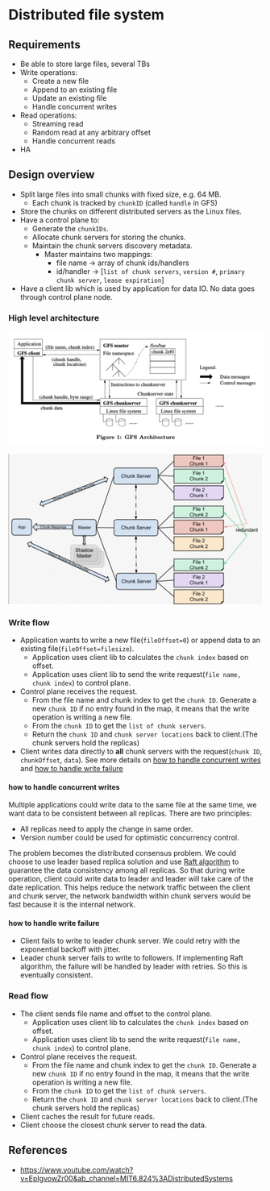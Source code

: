 # Distributed file system

## Requirements

- Be able to store large files, several TBs
- Write operations:
  - Create a new file
  - Append to an existing file
  - Update an existing file
  - Handle concurrent writes
- Read operations:
  - Streaming read
  - Random read at any arbitrary offset
  - Handle concurrent reads
- HA

## Design overview

- Split large files into small chunks with fixed size, e.g. 64 MB.
  - Each chunk is tracked by `chunkID` (called `handle` in GFS)
- Store the chunks on different distributed servers as the Linux files.
- Have a control plane to:
  - Generate the `chunkIDs`.
  - Allocate chunk servers for storing the chunks.
  - Maintain the chunk servers discovery metadata.
    - Master maintains two mappings:
      - file name -> array of chunk ids/handlers
      - id/handler -> [`list of chunk servers`, `version #`, `primary chunk server`, `lease expiration`]
- Have a client lib which is used by application for data IO. No data goes through control plane node. 

### High level architecture 

![gfs-architecture](resources/gfs-architecture.png)

![gfs-architecture-2](resources/gfs-architecture-2.png)

### Write flow

- Application wants to write a new file(`fileOffset=0`) or append data to an existing file(`fileOffset=filesize`).
  - Application uses client lib to calculates the `chunk index` based on offset.
  - Application uses client lib to send the write request(`file name, chunk index`) to control plane.
- Control plane receives the request.
  - From the file name and chunk index to get the `chunk ID`. Generate a new `chunk ID` if no entry found in the map, it
    means that the write operation is writing a new file.
  - From the `chunk ID` to get the `list of chunk servers`.
  - Return the `chunk ID` and `chunk server locations` back to client.(The chunk servers hold the replicas)
- Client writes data directly to **all** chunk servers with the request(`chunk ID`, `chunkOffset`, `data`). See
  more details on [how to handle concurrent writes](#how-to-handle-concurrent-writes) and [how to handle write failure](#how-to-handle-write-failure)

#### how to handle concurrent writes

Multiple applications could write data to the same file at the same time, we want data to be consistent between all
replicas. There are two principles:

- All replicas need to apply the change in same order.
- Version number could be used for optimistic concurrency control.

The problem becomes the distributed consensus problem. We could choose to use leader based replica solution and use [Raft
algorithm](../../../distributed-consensus/raft-distributed-consensus.md) to guarantee the data consistency among all
replicas. So that during write operation, client could write data to leader and leader will take care of the date replication.
This helps reduce the network traffic between the client and chunk server, the network bandwidth within chunk servers would
be fast because it is the internal network.

#### how to handle write failure

- Client fails to write to leader chunk server. We could retry with the exponential backoff with jitter.
- Leader chunk server fails to write to followers. If implementing Raft algorithm, the failure will be handled by leader
  with retries. So this is eventually consistent.

### Read flow

- The client sends file name and offset to the control plane.
  - Application uses client lib to calculates the `chunk index` based on offset.
  - Application uses client lib to send the write request(`file name, chunk index`) to control plane.
- Control plane receives the request.
  - From the file name and chunk index to get the `chunk ID`. Generate a new `chunk ID` if no entry found in the map, it
    means that the write operation is writing a new file.
  - From the `chunk ID` to get the `list of chunk servers`.
  - Return the `chunk ID` and `chunk server locations` back to client.(The chunk servers hold the replicas)
- Client caches the result for future reads.
- Client choose the closest chunk server to read the data.

## References

- <https://www.youtube.com/watch?v=EpIgvowZr00&ab_channel=MIT6.824%3ADistributedSystems>
